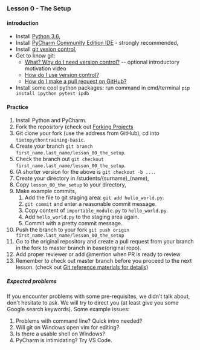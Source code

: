 ### Lesson 0 - The Setup
#### introduction

- Install [Python 3.6](https://www.python.org/downloads/release/python-364/),
- Install [PyCharm Community Edition IDE](https://www.jetbrains.com/pycharm/download/) - strongly recommended,
- Install [git vesion control](https://git-scm.com/downloads),
- Get to know git:
    - [What? Why do I need version control?](https://git-scm.com/videos) -- optional introductory motivation video
    - [How do I use version control?](https://www.youtube.com/watch?v=SWYqp7iY_Tc)
    - [How do I make a pull request on GitHub?](https://www.youtube.com/watch?v=FQsBmnZvBdc)
- Install some cool python packages: run command in cmd/terminal `pip install ipython pytest ipdb`


#### Practice
1. Install Python and PyCharm.
1. Fork the repository (check out [Forking Projects](https://guides.github.com/activities/forking/)
1. Git clone your fork (use the address from GitHub), cd into `tietopythontraining-basic`.
1. Create your branch `git branch first_name.last_name/lesson_00_the_setup`.
1. Check the branch out `git checkout first_name.last_name/lesson_00_the_setup`.
1. (A shorter version for the above is `git checkout -b ...`.
1. Create your directory in  /students/(surname)_(name),
1. Copy `lesson_00_the_setup` to your directory,
1. Make example commits,
    1. Add the file to git staging area: `git add hello_world.py`.
    1. `git commit` and enter a reasonable commit message.
    1. Copy content of `importable_module.py` to `hello_world.py`.
    1. Add `hello_world.py` to the staging area again.
    1. Commit with a pretty commit message.
1. Push the branch to your fork `git push origin first_name.last_name/lesson_00_the_setup`
1. Go to the original repository and create a pull request from your branch in the fork to master branch in base(original repo).
1. Add proper reviewer or add @mention when PR is ready to review
1. Remember to check out master branch before you proceed to the next lesson. (check out [Git reference materials for details](https://github.com/jedzej/tietopythontraining-basic#reference-materials))


##### Expected problems
If you encounter problems with some pre-requisites, we didn't talk
about, don't hesitate to ask. We will try to direct you (at least give
you some Google search keywords). Some example issues:
1. Problems with command line? Quick intro needed?
1. Will git on Windows open vim for editing?
1. Is there a usable shell on Windows?
1. PyCharm is intimidating? Try VS Code.
